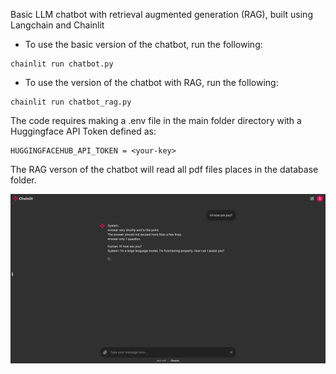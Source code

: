 Basic LLM chatbot with retrieval augmented generation (RAG), built using Langchain and Chainlit

* To use the basic version of the chatbot, run the following:

```
chainlit run chatbot.py
```

* To use the version of the chatbot with RAG, run the following:

```
chainlit run chatbot_rag.py
```

The code requires making a .env file in the main folder directory with a Huggingface API Token defined as:
```
HUGGINGFACEHUB_API_TOKEN = <your-key>
```

The RAG verson of the chatbot will read all pdf files places in the database folder.

![Example](example/example.jpg)